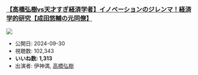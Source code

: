 ### [【高橋弘樹vs天才すぎ経済学者】イノベーションのジレンマ！経済学的研究【成田悠輔の元同僚】](https://www.youtube.com/watch?v=c1N2owuPa-c)
[![](https://img.youtube.com/vi/c1N2owuPa-c/sddefault.jpg)](https://www.youtube.com/watch?v=c1N2owuPa-c)
-   公開日: 2024-09-30
-   視聴数: 102,343
-   **いいね数: 1,313**
-   出演者: 伊神満, [高橋弘樹](/rehacq_fan/people/高橋弘樹 "wikilink")

